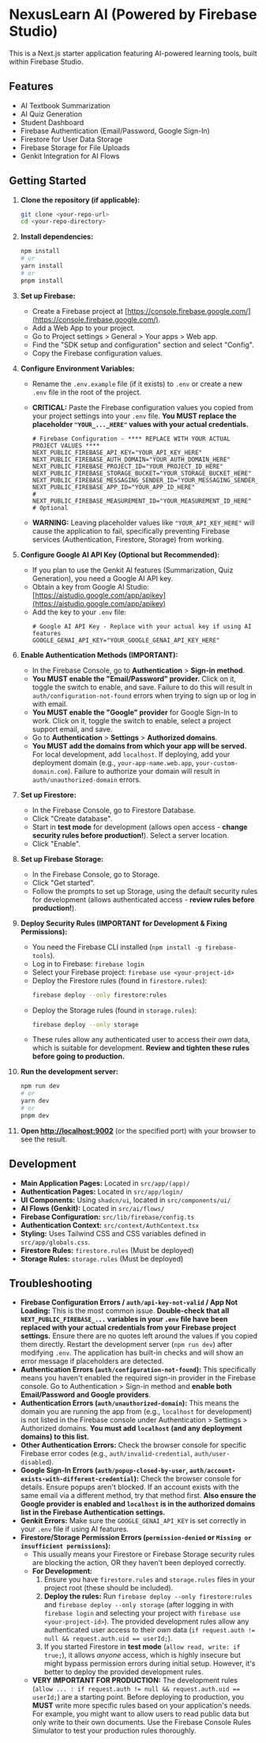 
# NexusLearn AI (Powered by Firebase Studio)

This is a Next.js starter application featuring AI-powered learning tools, built within Firebase Studio.

## Features

*   AI Textbook Summarization
*   AI Quiz Generation
*   Student Dashboard
*   Firebase Authentication (Email/Password, Google Sign-In)
*   Firestore for User Data Storage
*   Firebase Storage for File Uploads
*   Genkit Integration for AI Flows

## Getting Started

1.  **Clone the repository (if applicable):**
    ```bash
    git clone <your-repo-url>
    cd <your-repo-directory>
    ```

2.  **Install dependencies:**
    ```bash
    npm install
    # or
    yarn install
    # or
    pnpm install
    ```

3.  **Set up Firebase:**
    *   Create a Firebase project at [https://console.firebase.google.com/](https://console.firebase.google.com/).
    *   Add a Web App to your project.
    *   Go to Project settings > General > Your apps > Web app.
    *   Find the "SDK setup and configuration" section and select "Config".
    *   Copy the Firebase configuration values.

4.  **Configure Environment Variables:**
    *   Rename the `.env.example` file (if it exists) to `.env` or create a new `.env` file in the root of the project.
    *   **CRITICAL:** Paste the Firebase configuration values you copied from your project settings into your `.env` file. **You MUST replace the placeholder `"YOUR_..._HERE"` values with your actual credentials.**

        ```dotenv
        # Firebase Configuration - **** REPLACE WITH YOUR ACTUAL PROJECT VALUES ****
        NEXT_PUBLIC_FIREBASE_API_KEY="YOUR_API_KEY_HERE"
        NEXT_PUBLIC_FIREBASE_AUTH_DOMAIN="YOUR_AUTH_DOMAIN_HERE"
        NEXT_PUBLIC_FIREBASE_PROJECT_ID="YOUR_PROJECT_ID_HERE"
        NEXT_PUBLIC_FIREBASE_STORAGE_BUCKET="YOUR_STORAGE_BUCKET_HERE"
        NEXT_PUBLIC_FIREBASE_MESSAGING_SENDER_ID="YOUR_MESSAGING_SENDER_ID_HERE"
        NEXT_PUBLIC_FIREBASE_APP_ID="YOUR_APP_ID_HERE"
        # NEXT_PUBLIC_FIREBASE_MEASUREMENT_ID="YOUR_MEASUREMENT_ID_HERE" # Optional
        ```
    *   **WARNING:** Leaving placeholder values like `"YOUR_API_KEY_HERE"` will cause the application to fail, specifically preventing Firebase services (Authentication, Firestore, Storage) from working.

5.  **Configure Google AI API Key (Optional but Recommended):**
    *   If you plan to use the Genkit AI features (Summarization, Quiz Generation), you need a Google AI API key.
    *   Obtain a key from Google AI Studio: [https://aistudio.google.com/app/apikey](https://aistudio.google.com/app/apikey)
    *   Add the key to your `.env` file:
        ```dotenv
        # Google AI API Key - Replace with your actual key if using AI features
        GOOGLE_GENAI_API_KEY="YOUR_GOOGLE_GENAI_API_KEY_HERE"
        ```

6.  **Enable Authentication Methods (IMPORTANT):**
    *   In the Firebase Console, go to **Authentication** > **Sign-in method**.
    *   **You MUST enable the "Email/Password" provider.** Click on it, toggle the switch to enable, and save. Failure to do this will result in `auth/configuration-not-found` errors when trying to sign up or log in with email.
    *   **You MUST enable the "Google" provider** for Google Sign-In to work. Click on it, toggle the switch to enable, select a project support email, and save.
    *   Go to **Authentication** > **Settings** > **Authorized domains**.
    *   **You MUST add the domains from which your app will be served.** For local development, add `localhost`. If deploying, add your deployment domain (e.g., `your-app-name.web.app`, `your-custom-domain.com`). Failure to authorize your domain will result in `auth/unauthorized-domain` errors.

7.  **Set up Firestore:**
    *   In the Firebase Console, go to Firestore Database.
    *   Click "Create database".
    *   Start in **test mode** for development (allows open access - **change security rules before production!**). Select a server location.
    *   Click "Enable".

8.  **Set up Firebase Storage:**
    *   In the Firebase Console, go to Storage.
    *   Click "Get started".
    *   Follow the prompts to set up Storage, using the default security rules for development (allows authenticated access - **review rules before production!**).

9.  **Deploy Security Rules (IMPORTANT for Development & Fixing Permissions):**
    *   You need the Firebase CLI installed (`npm install -g firebase-tools`).
    *   Log in to Firebase: `firebase login`
    *   Select your Firebase project: `firebase use <your-project-id>`
    *   Deploy the Firestore rules (found in `firestore.rules`):
        ```bash
        firebase deploy --only firestore:rules
        ```
    *   Deploy the Storage rules (found in `storage.rules`):
        ```bash
        firebase deploy --only storage
        ```
    *   These rules allow any authenticated user to access their *own* data, which is suitable for development. **Review and tighten these rules before going to production.**

10. **Run the development server:**
    ```bash
    npm run dev
    # or
    yarn dev
    # or
    pnpm dev
    ```

11. **Open [http://localhost:9002](http://localhost:9002)** (or the specified port) with your browser to see the result.

## Development

*   **Main Application Pages:** Located in `src/app/(app)/`
*   **Authentication Pages:** Located in `src/app/login/`
*   **UI Components:** Using `shadcn/ui`, located in `src/components/ui/`
*   **AI Flows (Genkit):** Located in `src/ai/flows/`
*   **Firebase Configuration:** `src/lib/firebase/config.ts`
*   **Authentication Context:** `src/context/AuthContext.tsx`
*   **Styling:** Uses Tailwind CSS and CSS variables defined in `src/app/globals.css`.
*   **Firestore Rules:** `firestore.rules` (Must be deployed)
*   **Storage Rules:** `storage.rules` (Must be deployed)

## Troubleshooting

*   **Firebase Configuration Errors / `auth/api-key-not-valid` / App Not Loading:** This is the most common issue. **Double-check that all `NEXT_PUBLIC_FIREBASE_...` variables in your `.env` file have been replaced with your actual credentials from your Firebase project settings.** Ensure there are no quotes left around the values if you copied them directly. Restart the development server (`npm run dev`) after modifying `.env`. The application has built-in checks and will show an error message if placeholders are detected.
*   **Authentication Errors (`auth/configuration-not-found`):** This specifically means you haven't enabled the required sign-in provider in the Firebase console. Go to Authentication > Sign-in method and **enable both Email/Password and Google providers**.
*   **Authentication Errors (`auth/unauthorized-domain`):** This means the domain you are running the app from (e.g., `localhost` for development) is not listed in the Firebase console under Authentication > Settings > Authorized domains. **You must add `localhost` (and any deployment domains) to this list.**
*   **Other Authentication Errors:** Check the browser console for specific Firebase error codes (e.g., `auth/invalid-credential`, `auth/user-disabled`).
*   **Google Sign-In Errors (`auth/popup-closed-by-user`, `auth/account-exists-with-different-credential`):** Check the browser console for details. Ensure popups aren't blocked. If an account exists with the same email via a different method, try that method first. **Also ensure the Google provider is enabled and `localhost` is in the authorized domains list in the Firebase Authentication settings.**
*   **Genkit Errors:** Make sure the `GOOGLE_GENAI_API_KEY` is set correctly in your `.env` file if using AI features.
*   **Firestore/Storage Permission Errors (`permission-denied` or `Missing or insufficient permissions`):**
    *   This usually means your Firestore or Firebase Storage security rules are blocking the action, OR they haven't been deployed correctly.
    *   **For Development:**
        1.  Ensure you have `firestore.rules` and `storage.rules` files in your project root (these should be included).
        2.  **Deploy the rules:** Run `firebase deploy --only firestore:rules` and `firebase deploy --only storage` (after logging in with `firebase login` and selecting your project with `firebase use <your-project-id>`). The provided development rules allow any authenticated user access to their *own* data (`if request.auth != null && request.auth.uid == userId;`).
        3.  If you started Firestore in **test mode** (`allow read, write: if true;`), it allows *anyone* access, which is highly insecure but might bypass permission errors during initial setup. However, it's better to deploy the provided development rules.
    *   **VERY IMPORTANT FOR PRODUCTION:** The development rules (`allow ... : if request.auth != null && request.auth.uid == userId;`) are a starting point. Before deploying to production, you **MUST** write more specific rules based on your application's needs. For example, you might want to allow users to read public data but only write to their own documents. Use the Firebase Console Rules Simulator to test your production rules thoroughly.



